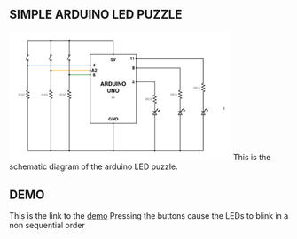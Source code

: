 ## SIMPLE ARDUINO LED PUZZLE
<img src="circuit.png" width="400">
This is the schematic diagram of the arduino LED puzzle. 

## DEMO
This is the link to the [demo](https://youtu.be/eRya_7ppPos)
Pressing the buttons cause the LEDs to blink in a non sequential order

